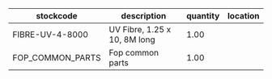 |stockcode|description|quantity|location|
|---------|-----------|--------|--------|
|FIBRE-UV-4-8000|UV Fibre, 1.25 x 10, 8M long|1.00||
|FOP_COMMON_PARTS|Fop common parts|1.00||
